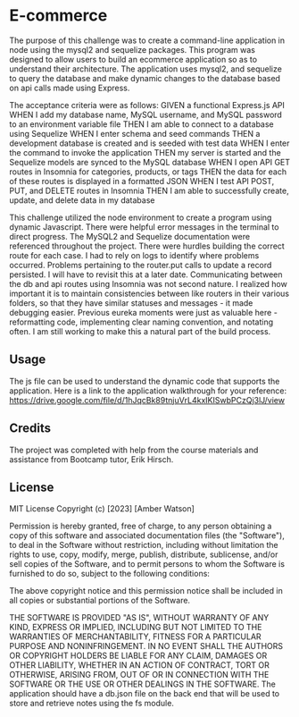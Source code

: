 # E-commerce
The purpose of this challenge was to create a command-line application in node using the mysql2 and sequelize packages. This program was designed to allow users to build an ecommerce application so as to understand their architecture. The application uses mysql2, and sequelize to query the database and make dynamic changes to the database based on api calls made using Express.

The acceptance criteria were as follows: 
GIVEN a functional Express.js API
WHEN I add my database name, MySQL username, and MySQL password to an environment variable file
THEN I am able to connect to a database using Sequelize
WHEN I enter schema and seed commands
THEN a development database is created and is seeded with test data
WHEN I enter the command to invoke the application
THEN my server is started and the Sequelize models are synced to the MySQL database
WHEN I open API GET routes in Insomnia for categories, products, or tags
THEN the data for each of these routes is displayed in a formatted JSON
WHEN I test API POST, PUT, and DELETE routes in Insomnia
THEN I am able to successfully create, update, and delete data in my database

This challenge utilized the node environment to create a program using dynamic Javascript. There were helpful error messages in the terminal to direct progress. The MySQL2 and Sequelize documentation were referenced throughout the project. There were hurdles building the correct route for each case. I had to rely on logs to identify where problems occurred. Problems pertaining to the router.put calls to update a record persisted. I will have to revisit this at a later date. Communicating between the db and api routes using Insomnia was not second nature. I realized how important it is to maintain consistencies between like routers in their various folders, so that they have similar statuses and messages - it made debugging easier. Previous eureka moments were just as valuable here - reformatting code, implementing clear naming convention, and notating often.  I am still working to make this a natural part of the build process. 

## Usage

The js file can be used to understand the dynamic code that supports the application. Here is a link to the application walkthrough for your reference: https://drive.google.com/file/d/1hJqcBk89tnjuVrL4kxIKISwbPCzQj3lJ/view

## Credits
The project was completed with help from the course materials and assistance from Bootcamp tutor, Erik Hirsch.

## License

MIT License
Copyright (c) [2023] [Amber Watson]

Permission is hereby granted, free of charge, to any person obtaining a copy of this software and associated documentation files (the "Software"), to deal in the Software without restriction, including without limitation the rights to use, copy, modify, merge, publish, distribute, sublicense, and/or sell copies of the Software, and to permit persons to whom the Software is furnished to do so, subject to the following conditions:

The above copyright notice and this permission notice shall be included in all copies or substantial portions of the Software.

THE SOFTWARE IS PROVIDED "AS IS", WITHOUT WARRANTY OF ANY KIND, EXPRESS OR IMPLIED, INCLUDING BUT NOT LIMITED TO THE WARRANTIES OF MERCHANTABILITY, FITNESS FOR A PARTICULAR PURPOSE AND NONINFRINGEMENT. IN NO EVENT SHALL THE AUTHORS OR COPYRIGHT HOLDERS BE LIABLE FOR ANY CLAIM, DAMAGES OR OTHER LIABILITY, WHETHER IN AN ACTION OF CONTRACT, TORT OR OTHERWISE, ARISING FROM, OUT OF OR IN CONNECTION WITH THE SOFTWARE OR THE USE OR OTHER DEALINGS IN THE SOFTWARE.
The application should have a db.json file on the back end that will be used to store and retrieve notes using the fs module.
